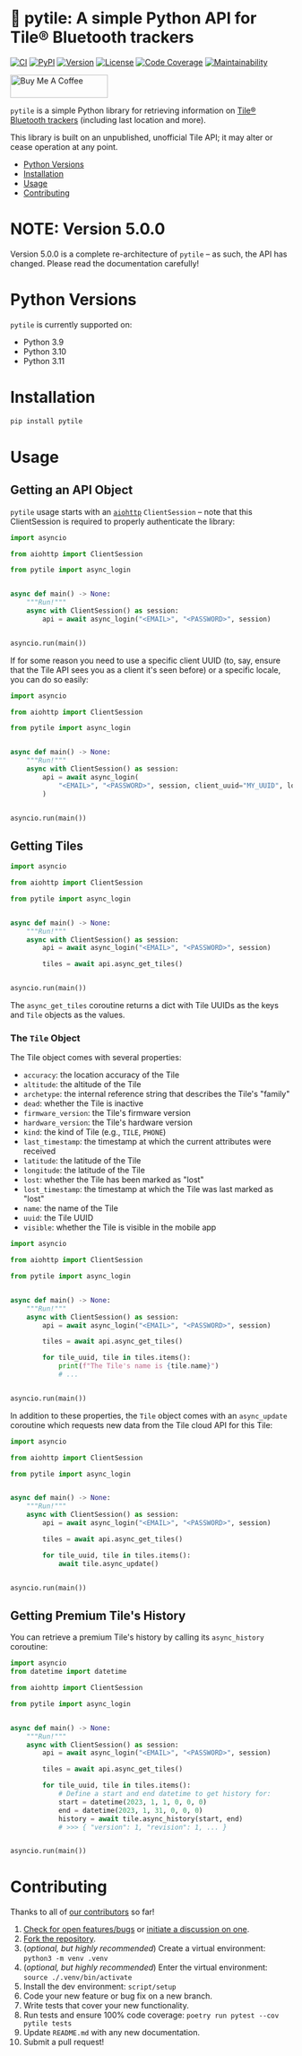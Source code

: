 # 📡 pytile: A simple Python API for Tile® Bluetooth trackers

[![CI][ci-badge]][ci]
[![PyPI][pypi-badge]][pypi]
[![Version][version-badge]][version]
[![License][license-badge]][license]
[![Code Coverage][codecov-badge]][codecov]
[![Maintainability][maintainability-badge]][maintainability]

<a href="https://www.buymeacoffee.com/bachya1208P" target="_blank"><img src="https://cdn.buymeacoffee.com/buttons/default-orange.png" alt="Buy Me A Coffee" height="41" width="174"></a>

`pytile` is a simple Python library for retrieving information on
[Tile® Bluetooth trackers][tile] (including last location and more).

This library is built on an unpublished, unofficial Tile API; it may alter or
cease operation at any point.

- [Python Versions](#python-versions)
- [Installation](#installation)
- [Usage](#usage)
- [Contributing](#contributing)

# NOTE: Version 5.0.0

Version 5.0.0 is a complete re-architecture of `pytile` – as such, the API has changed.
Please read the documentation carefully!

# Python Versions

`pytile` is currently supported on:

- Python 3.9
- Python 3.10
- Python 3.11

# Installation

```bash
pip install pytile
```

# Usage

## Getting an API Object

`pytile` usage starts with an [`aiohttp`][aiohttp] `ClientSession` – note that this
ClientSession is required to properly authenticate the library:

```python
import asyncio

from aiohttp import ClientSession

from pytile import async_login


async def main() -> None:
    """Run!"""
    async with ClientSession() as session:
        api = await async_login("<EMAIL>", "<PASSWORD>", session)


asyncio.run(main())
```

If for some reason you need to use a specific client UUID (to, say, ensure that the
Tile API sees you as a client it's seen before) or a specific locale, you can do
so easily:

```python
import asyncio

from aiohttp import ClientSession

from pytile import async_login


async def main() -> None:
    """Run!"""
    async with ClientSession() as session:
        api = await async_login(
            "<EMAIL>", "<PASSWORD>", session, client_uuid="MY_UUID", locale="en-GB"
        )


asyncio.run(main())
```

## Getting Tiles

```python
import asyncio

from aiohttp import ClientSession

from pytile import async_login


async def main() -> None:
    """Run!"""
    async with ClientSession() as session:
        api = await async_login("<EMAIL>", "<PASSWORD>", session)

        tiles = await api.async_get_tiles()


asyncio.run(main())
```

The `async_get_tiles` coroutine returns a dict with Tile UUIDs as the keys and `Tile`
objects as the values.

### The `Tile` Object

The Tile object comes with several properties:

- `accuracy`: the location accuracy of the Tile
- `altitude`: the altitude of the Tile
- `archetype`: the internal reference string that describes the Tile's "family"
- `dead`: whether the Tile is inactive
- `firmware_version`: the Tile's firmware version
- `hardware_version`: the Tile's hardware version
- `kind`: the kind of Tile (e.g., `TILE`, `PHONE`)
- `last_timestamp`: the timestamp at which the current attributes were received
- `latitude`: the latitude of the Tile
- `longitude`: the latitude of the Tile
- `lost`: whether the Tile has been marked as "lost"
- `lost_timestamp`: the timestamp at which the Tile was last marked as "lost"
- `name`: the name of the Tile
- `uuid`: the Tile UUID
- `visible`: whether the Tile is visible in the mobile app

```python
import asyncio

from aiohttp import ClientSession

from pytile import async_login


async def main() -> None:
    """Run!"""
    async with ClientSession() as session:
        api = await async_login("<EMAIL>", "<PASSWORD>", session)

        tiles = await api.async_get_tiles()

        for tile_uuid, tile in tiles.items():
            print(f"The Tile's name is {tile.name}")
            # ...


asyncio.run(main())
```

In addition to these properties, the `Tile` object comes with an `async_update` coroutine
which requests new data from the Tile cloud API for this Tile:

```python
import asyncio

from aiohttp import ClientSession

from pytile import async_login


async def main() -> None:
    """Run!"""
    async with ClientSession() as session:
        api = await async_login("<EMAIL>", "<PASSWORD>", session)

        tiles = await api.async_get_tiles()

        for tile_uuid, tile in tiles.items():
            await tile.async_update()


asyncio.run(main())
```

## Getting Premium Tile's History

You can retrieve a premium Tile's history by calling its `async_history` coroutine:

```python
import asyncio
from datetime import datetime

from aiohttp import ClientSession

from pytile import async_login


async def main() -> None:
    """Run!"""
    async with ClientSession() as session:
        api = await async_login("<EMAIL>", "<PASSWORD>", session)

        tiles = await api.async_get_tiles()

        for tile_uuid, tile in tiles.items():
            # Define a start and end datetime to get history for:
            start = datetime(2023, 1, 1, 0, 0, 0)
            end = datetime(2023, 1, 31, 0, 0, 0)
            history = await tile.async_history(start, end)
            # >>> { "version": 1, "revision": 1, ... }


asyncio.run(main())
```

# Contributing

Thanks to all of [our contributors][contributors] so far!

1. [Check for open features/bugs][issues] or [initiate a discussion on one][new-issue].
2. [Fork the repository][fork].
3. (_optional, but highly recommended_) Create a virtual environment: `python3 -m venv .venv`
4. (_optional, but highly recommended_) Enter the virtual environment: `source ./.venv/bin/activate`
5. Install the dev environment: `script/setup`
6. Code your new feature or bug fix on a new branch.
7. Write tests that cover your new functionality.
8. Run tests and ensure 100% code coverage: `poetry run pytest --cov pytile tests`
9. Update `README.md` with any new documentation.
10. Submit a pull request!

[aiohttp]: https://github.com/aio-libs/aiohttp
[ci-badge]: https://github.com/bachya/pytile/workflows/CI/badge.svg
[ci]: https://github.com/bachya/pytile/actions
[codecov-badge]: https://codecov.io/gh/bachya/pytile/branch/dev/graph/badge.svg
[codecov]: https://codecov.io/gh/bachya/pytile
[contributors]: https://github.com/bachya/pytile/graphs/contributors
[fork]: https://github.com/bachya/pytile/fork
[issues]: https://github.com/bachya/pytile/issues
[license-badge]: https://img.shields.io/pypi/l/pytile.svg
[license]: https://github.com/bachya/pytile/blob/main/LICENSE
[maintainability-badge]: https://api.codeclimate.com/v1/badges/71eb642c735e33adcdfc/maintainability
[maintainability]: https://codeclimate.com/github/bachya/pytile/maintainability
[new-issue]: https://github.com/bachya/pytile/issues/new
[pypi-badge]: https://img.shields.io/pypi/v/pytile.svg
[pypi]: https://pypi.python.org/pypi/pytile
[tile]: https://www.thetileapp.com
[version-badge]: https://img.shields.io/pypi/pyversions/pytile.svg
[version]: https://pypi.python.org/pypi/pytile
